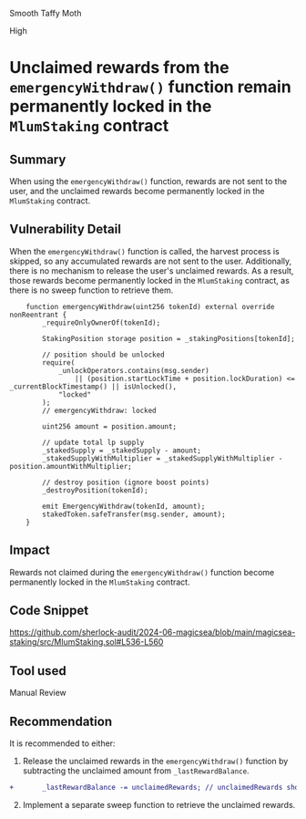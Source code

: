 Smooth Taffy Moth

High

# Unclaimed rewards from the `emergencyWithdraw()` function remain permanently locked in the `MlumStaking` contract

## Summary

When using the `emergencyWithdraw()` function, rewards are not sent to the user, and the unclaimed rewards become permanently locked in the `MlumStaking` contract.

## Vulnerability Detail

When the `emergencyWithdraw()` function is called, the harvest process is skipped, so any accumulated rewards are not sent to the user. Additionally, there is no mechanism to release the user's unclaimed rewards. As a result, those rewards become permanently locked in the `MlumStaking` contract, as there is no sweep function to retrieve them.

```solidity
    function emergencyWithdraw(uint256 tokenId) external override nonReentrant {
        _requireOnlyOwnerOf(tokenId);

        StakingPosition storage position = _stakingPositions[tokenId];

        // position should be unlocked
        require(
            _unlockOperators.contains(msg.sender)
                || (position.startLockTime + position.lockDuration) <= _currentBlockTimestamp() || isUnlocked(),
            "locked"
        );
        // emergencyWithdraw: locked

        uint256 amount = position.amount;

        // update total lp supply
        _stakedSupply = _stakedSupply - amount;
        _stakedSupplyWithMultiplier = _stakedSupplyWithMultiplier - position.amountWithMultiplier;

        // destroy position (ignore boost points)
        _destroyPosition(tokenId);

        emit EmergencyWithdraw(tokenId, amount);
        stakedToken.safeTransfer(msg.sender, amount);
    }
```

## Impact

Rewards not claimed during the `emergencyWithdraw()` function become permanently locked in the `MlumStaking` contract.

## Code Snippet

https://github.com/sherlock-audit/2024-06-magicsea/blob/main/magicsea-staking/src/MlumStaking.sol#L536-L560

## Tool used

Manual Review

## Recommendation

It is recommended to either:

1. Release the unclaimed rewards in the `emergencyWithdraw()` function by subtracting the unclaimed amount from `_lastRewardBalance`.

```diff
+       _lastRewardBalance -= unclaimedRewards; // unclaimedRewards should be calculated
```

2. Implement a separate sweep function to retrieve the unclaimed rewards.